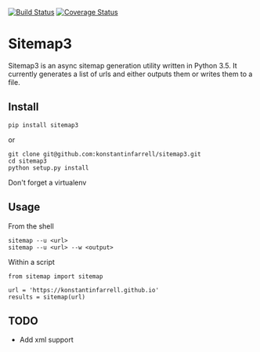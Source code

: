 [![Build Status](https://travis-ci.org/konstantinfarrell/sitemap3.svg?branch=develop)](https://travis-ci.org/konstantinfarrell/sitemap3)
[![Coverage Status](https://coveralls.io/repos/github/konstantinfarrell/sitemap3/badge.svg?branch=develop)](https://coveralls.io/github/konstantinfarrell/sitemap3?branch=develop)

# Sitemap3

Sitemap3 is an async sitemap generation utility written in Python 3.5.
It currently generates a list of urls and either outputs them or writes them to a file.

## Install

    pip install sitemap3

or

    git clone git@github.com:konstantinfarrell/sitemap3.git
    cd sitemap3
    python setup.py install

Don't forget a virtualenv

## Usage

From the shell

    sitemap --u <url>
    sitemap --u <url> --w <output>

Within a script

    from sitemap import sitemap

    url = 'https://konstantinfarrell.github.io'
    results = sitemap(url)

## TODO

- Add xml support
